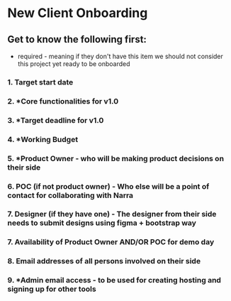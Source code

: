 # New Client Onboarding

## Get to know the following first:
* required - meaning if they don't have this item we should not consider this project yet ready to be onboarded

### 1. Target start date
### 2. *Core functionalities for v1.0
### 3. *Target deadline for v1.0
### 4. *Working Budget
### 5. *Product Owner - who will be making product decisions on their side
### 6. POC (if not product owner) - Who else will be a point of contact for collaborating with Narra
### 7. Designer (if they have one) - The designer from their side needs to submit designs using figma + bootstrap way
### 7. Availability of Product Owner AND/OR POC for demo day
### 8. Email addresses of all persons involved on their side
### 9. *Admin email access - to be used for creating hosting and signing up for other tools
